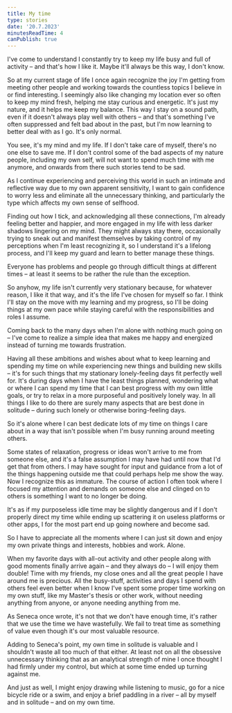 ```yaml
---
title: My time
type: stories
date: '20.7.2023'
minutesReadTime: 4
canPublish: true
---
```


I've come to understand I constantly try to keep my life busy and full of activity – and that's how I like it. Maybe it'll always be this way, I don't know. 

So at my current stage of life I once again recognize the joy I'm getting from meeting other people and working towards the countless topics I believe in or find interesting. I seemingly also like changing my location ever so often to keep my mind fresh, helping me stay curious and energetic. It's just my nature, and it helps me keep my balance. This way I stay on a sound path, even if it doesn't always play well with others – and that's something I've often suppressed and felt bad about in the past, but I'm now learning to better deal with as I go. It's only normal.

You see, it's my mind and my life. If I don't take care of myself, there's no one else to save me. If I don't control some of the bad aspects of my nature people, including my own self, will not want to spend much time with me anymore, and onwards from there such stories tend to be sad.

As I continue experiencing and perceiving this world in such an intimate and reflective way due to my own apparent sensitivity, I want to gain confidence to worry less and eliminate all the unnecessary thinking, and particularly the type which affects my own sense of selfhood. 

Finding out how I tick, and acknowledging all these connections, I'm already feeling better and happier, and more engaged in my life with less darker shadows lingering on my mind. They might always stay there, occasionally trying to sneak out and manifest themselves by taking control of my perceptions when I'm least recognizing it, so I understand it's a lifelong process, and I'll keep my guard and learn to better manage these things. 

Everyone has problems and people go through difficult things at different times – at least it seems to be rather the rule than the exception. 

So anyhow, my life isn't currently very stationary because, for whatever reason, I like it that way, and it's the life I've chosen for myself so far. I think I'll stay on the move with my learning and my progress, so I'll be doing things at my own pace while staying careful with the responsibilities and roles I assume. 

Coming back to the many days when I'm alone with nothing much going on – I've come to realize a simple idea that makes me happy and energized instead of turning me towards frustration.

Having all these ambitions and wishes about what to keep learning and spending my time on while experiencing new things and building new skills – it's for such things that my stationary lonely-feeling days fit perfectly well for. It's during days when I have the least things planned, wondering what or where I can spend my time that I can best progress with my own little goals, or try to relax in a more purposeful and positively lonely way. In all things I like to do there are surely many aspects that are best done in solitude – during such lonely or otherwise boring-feeling days. 

So it's alone where I can best dedicate lots of my time on things I care about in a way that isn't possible when I'm busy running around meeting others.

Some states of relaxation, progress or ideas won't arrive to me from someone else, and it's a false assumption I may have had until now that I'd get that from others. I may have sought for input and guidance from a lot of the things happening outside me that could perhaps help me show the way. Now I recognize this as immature. The course of action I often took where I focused my attention and demands on someone else and clinged on to others is something I want to no longer be doing.  

It's as if my purposeless idle time may be slightly dangerous and if I don't properly direct my time while ending up scattering it on useless platforms or other apps, I for the most part end up going nowhere and become sad.

So I have to appreciate all the moments where I can just sit down and enjoy my own private things and interests, hobbies and work. Alone.

When my favorite days with all-out activity and other people along with good moments finally arrive again – and they always do – I will enjoy them double! Time with my friends, my close ones and all the great people I have around me is precious. All the busy-stuff, activities and days I spend with others feel even better when I know I've spent some proper time working on my own stuff, like my Master's thesis or other work, without needing anything from anyone, or anyone needing anything from me. 

As Seneca once wrote, it's not that we don't have enough time, it's rather that we use the time we have wastefully. We fail to treat time as something of value even though it's our most valuable resource. 

Adding to Seneca's point, my own time in solitude is valuable and I shouldn't waste all too much of that either. At least not on all the obsessive unnecessary thinking that as an analytical strength of mine I once thought I had firmly under my control, but which at some time ended up turning against me. 

And just as well, I might enjoy drawing while listening to music, go for a nice bicycle ride or a swim, and enjoy a brief paddling in a river – all by myself and in solitude – and on my own time. 
